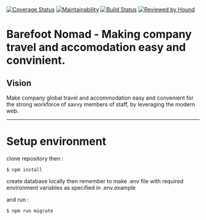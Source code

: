 
[![Coverage Status](https://coveralls.io/repos/github/andela/technites-bn-backend/badge.svg?branch=develop)](https://coveralls.io/github/andela/technites-bn-backend?branch=develop)
[![Maintainability](https://api.codeclimate.com/v1/badges/a5fa230c63f46d23a649/maintainability)](https://codeclimate.com/github/andela/technites-bn-backend/maintainability)
[![Build Status](https://travis-ci.org/andela/technites-bn-backend.svg?branch=develop)](https://travis-ci.org/andela/technites-bn-backend)     [![Reviewed by Hound](https://img.shields.io/badge/Reviewed_by-Hound-8E64B0.svg)](https://houndci.com)

Barefoot Nomad - Making company travel and accomodation easy and convinient.
=======

## Vision
Make company global travel and accommodation easy and convenient for the strong workforce of savvy members of staff, by leveraging the modern web.

---

# Setup  environment
clone repository then :
```shell
$ npm install
```
create database locally then remember to make .env file with required environment variables as specified in .env.example  

and run :
```shell
$ npm run migrate
```
